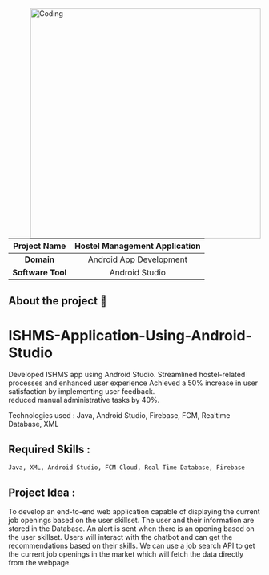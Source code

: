 
<img align="right" alt="Coding" width="460" src="https://raw.githubusercontent.com/kulashekar-developer/IBM-Project-28492-1660112884/main/studinlogo.png">

|      **Project Name**     | Hostel Management Application |
|:---------------------:|:------------------------------:|
|         **Domain**        |  Android App Development |
|        **Software Tool**        | Android Studio |


## About the project 🚀
# ISHMS-Application-Using-Android-Studio
 Developed ISHMS app using Android Studio. 
 Streamlined hostel-related processes and enhanced user experience 
 Achieved a 50% increase in user satisfaction by implementing user feedback.  
 reduced manual administrative tasks by 40%. 
 
 Technologies used : Java, Android Studio, Firebase, FCM, Realtime Database, XML


## Required Skills :

    Java, XML, Android Studio, FCM Cloud, Real Time Database, Firebase

## Project Idea :
To develop an end-to-end web application capable of displaying the current job openings based on the user skillset.  The user and their information are stored in the Database.  An alert is sent when there is an opening based on the user skillset. Users will interact with the chatbot and can get the recommendations based on their skills. We can use a job search API to get the current job openings in the market which will fetch the data directly from the webpage.


